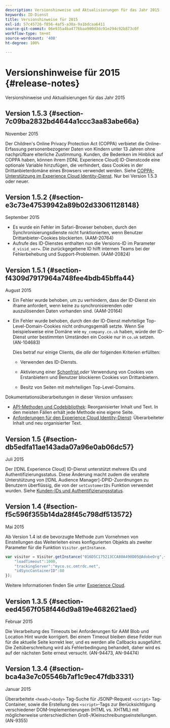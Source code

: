 ```yaml
---
description: Versionshinweise und Aktualisierungen für das Jahr 2015
keywords: ID-Dienst
title: Versionshinweise für 2015
exl-id: 57c45726-f856-4af5-a30a-9a1bdcaa6411
source-git-commit: 06e935a4ba4776baa900d3dc91e294c92b873c0f
workflow-type: tm+mt
source-wordcount: '408'
ht-degree: 100%

---
```


# Versionshinweise für 2015 {#release-notes}

Versionshinweise und Aktualisierungen für das Jahr 2015

## Version 1.5.3 {#section-7c09ba2832bd4644a1ccc3aa83abe66a}

November 2015

Der Children&#39;s Online Privacy Protection Act (COPPA) verbietet die Online-Erfassung personenbezogener Daten von Kindern unter 13 Jahren ohne nachprüfbare elterliche Zustimmung. Kunden, die Bedenken im Hinblick auf COPPA haben, können ihrem [!DNL Experience Cloud] ID-Dienstcode eine optionale Variable hinzufügen, die verhindert, dass Cookies in der Drittanbieterdomäne eines Browsers verwendet werden. Siehe [COPPA-Unterstützung im Experience Cloud Identity-Dienst](../reference/coppa.md#concept-d7ddf81bebd74f129661fcec1ca19413). Nur bei Version 1.5.3 oder neuer.

## Version 1.5.2 {#section-e3c73e47539942a89b02d33061128148}

September 2015

* Es wurde ein Fehler im Safari-Browser behoben, durch den Synchronisierungsdienste nicht funktionierten, wenn Benutzer Drittanbieter-Cookies blockierten. (AAM-20764)
* Aufrufe des ID-Dienstes enthalten nun die Versions-ID im Parameter `d_visid_ver=`. Die zurückgegebene ID hilft internen Teams bei der Fehlerbehebung und Support-Problemen. (AAM-20824)

## Version 1.5.1 {#section-f4309d7917964a748fee4bdb45bffa44}

August 2015

* Ein Fehler wurde behoben, um zu verhindern, dass der ID-Dienst ein iframe anfordert, wenn keine zu synchronisierenden oder auszulösenden Daten vorhanden sind. (AAM-20164)
* Ein Fehler wurde behoben, durch den der ID-Dienst mehrteilige Top-Level-Domain-Cookies nicht ordnungsgemäß setzte. Wenn Sie beispielsweise eine Domäne wie `my_company.co.uk` haben, würde der ID-Dienst unter bestimmten Umständen ein Cookie nur in `co.uk` setzen. (AN-104683)

   Dies betraf nur einige Clients, die *alle* der folgenden Kriterien erfüllten:

   * Verwenden des ID-Diensts.
   * Aktivierung einer [Schonfrist ](../reference/analytics-reference/grace-period.md)*oder* Verwendung von Cookies von Erstanbietern und Benutzer blockieren Cookies von Drittanbietern.

   * Besitz von Seiten mit mehrteiligen Top-Level-Domains.

Dokumentationsüberarbeitungen in dieser Version umfassen:

* [API-Methoden und Codebibliothek](../library/library.md#concept-ff27497375644a898d47984aefb21c97): Reorganisierter Inhalt und Text. In den meisten Fällen erhält jede Methode eine eigene Seite.
* [Anforderungen für den Experience Cloud Identity-Dienst](../reference/requirements.md): Überarbeiteter Inhalt und neu organisierter Text.

## Version 1.5 {#section-db5edfa11ae143ada07a96e0ab06dc57}

Juli 2015

Der [!DNL Experience Cloud] ID-Dienst unterstützt mehrere IDs und Authentifizierungsstatus. Diese Änderung macht zudem die veraltete Unterstützung von [!DNL Audience Manager]-DPID-Zuordnungen zu Benutzern überflüssig, die von der `setCustomerIDs` Funktion verwendet wurden. Siehe [Kunden-IDs und Authentifizierungsstatus](../reference/authenticated-state.md).

## Version 1.4 {#section-f5c596f355b14da28f45c798df513572}

Mai 2015

Ab Version 1.4 ist die bevorzugte Methode zum Vornehmen von Einstellungen das Weiterleiten eines konfigurierten Objekts als zweiter Parameter für die Funktion `Visitor.getInstance`.

```js
var visitor = Visitor.getInstance("016D5C175213CCA80A490D05@AdobeOrg",{ 
    "loadTimeout":1000, 
    "trackingServer":"myco.sc.omtrdc.net", 
    "idSyncContainerID":80 
});
```

Weitere Informationen finden Sie unter [Experience Cloud](../implementation-guides/setup-analytics.md#concept-9ebbea85cb844a15b557be572cd142fd).

## Version 1.3.5 {#section-eed4567f058f446d9a819e4682621aed}

Februar 2015

Die Verarbeitung des Timeouts bei Anforderungen für AAM Blob und Location Hint wurde korrigiert. Bei einem Timeout bleiben diese Felder nun für die aktuelle Seite korrekt leer, und es werden alle Callbacks ausgeführt. Die Zeitüberschreitung wird als Fehlerbedingung behandelt, daher wird es auf der nächsten Seite erneut versucht. (AN-94473, AN-94474)

## Version 1.3.4 {#section-bca4a3e7c05546b7af1c9ec47fdb3331}

Januar 2015

Überarbeitete `<head>/<body>` Tag-Suche für JSONP-Request `<script>` Tag-Container, sowie die Erstellung des `<script>`-Tags zur Berücksichtigung verschiedener DOM-Implementierungen (HTML vs. XHTML) mit möglicherweise unterschiedlichen Groß-/Kleinschreibungseinstellungen. (AN-9355)

